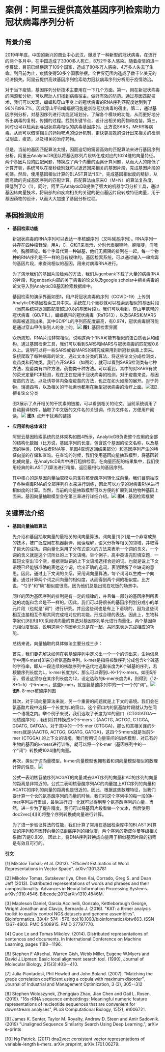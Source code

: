 案例：阿里云提供高效基因序列检索助力冠状病毒序列分析 
===============================================



背景介绍 
-------------------------

2019年年底，中国的新兴的商业中心武汉，爆发了一种新型的冠状病毒，在流行的两个多月中，在中国造成了3300多人死亡，8万2千多人感染。随着疫情的进一步蔓延，目前已经横跨了109个国家，造成了80多万人感染，4万多人失去了生命。到目前为止，疫情使得50多个国家停摆，全世界范围内造成了数千亿美元的经济损失。阿里云提供高效基因序列检索助力冠状病毒序列分析用于疫情防治。

对于当下疫情，基因序列分析技术主要用在一下几个方面。第一，用在新冠状病毒的溯源和分析，可以帮助人们找到病毒宿主，做好有效的防范。通过基因匹配技术，我们可以发现，蝙蝠和穿山甲身上的冠状病毒的RNA序列匹配度达到到了96%和99.7%，因此穿山甲和蝙蝠很可能是新型冠状病毒的宿主。第二，通过基因序列分析，对基因序列进行功能区域划分，了解各个模块的功能，从而更好地分析出病毒的复制，传播的过程。找到关键节点，设计出相关的药物和疫苗。第三，同时也可以检索到与冠状病毒相似的病毒基因序列，比方说SARS，MERS等病毒。从而可以借鉴相关的药物靶点的设计机制，更快更高效的设计出来相关的检测试剂盒，疫苗，以及相关的治疗药物。

但是，当前的基因匹配算法太慢，因而迫切的需要高效的匹配算法来进行基因序列分析。阿里云AnalyticDB团队将基因序列片段转化成对应的1024维的向量特征。两个基因片段的匹配问题，转换成了两个向量的距离计算问题，从而大大的降低了计算开销，系统可以在毫秒级别就可以返还回来相关的基因片段，完成基因片段的初筛。然后，使用基因相似计算的BLAST算法^\[6\]^，完成基因相似度的精排，从而高效的完成基因序列的匹配计算。匹配算法由原来O（M+N）的算法复杂度，降低到了O（1）。同时，阿里云AnalyticDB提供了强大的机器学习分析工具，通过基因转向量技术，将局部的和疾病相关的关键的靶点基因片段转成特征向量，用于基因药物的设计，从而大大加速了基因分析过程。

基因检测应用 
---------------------------

* **基因检索功能** 

  新冠状病毒的RNA序列可以表达一串核酸序列（又叫碱基序列）。RNA序列一共存在四种核苷酸，用A，C，G和T来表示，分别代表腺嘌呤，胞嘧啶，鸟嘌呤，胸腺嘧啶。每个字母代表一种碱基，他们无间隔的排列在一起。每一个物种的RNA序列是不一样的且有规律的。基因检索系统，可以通过输入一串病毒的基因片段，来查询相似的基因，用来对病毒RNA进行。

  为了演示我们的基因片段检索的方法，我们从genbank下载了大量的病毒RNA的片段，和genbank内部的关于病毒的论文以及google scholar中相关病毒的论文导入到AnalyticDB基因检索数据库中。

  基因检索的演示界面如图1，用户将冠状病毒的序列（COVID-19）上传到AnalyticDB基因检索工具中来。系统在几个毫秒就可以检索到相似的基因片段（当前系统只返回匹配度超过0.8的基因片段）。我们可以看到，穿山甲携带的冠状病毒（GD/P1L），蝙蝠携带的冠状病毒（RaTG13），以及SARS和MARS病毒被返回出来。其中GD/P1L的序列匹配度最高，有0.974，冠状病毒很可能是通过穿山甲传染到人的身上的。![](https://static-aliyun-doc.oss-accelerate.aliyuncs.com/assets/img/zh-CN/8893274951/p128829.png) **图1** .基因检索界面

  众所周知，RNA片段非常相似，说明这两个RNA可能有相似的蛋白质表达和结构。通过基因检索工具，我们可以看到SARS和MARS与冠状病毒的匹配度0.8以上。说明可以将一些SARS或者MARS的研究成果用到新冠状病毒上面来。系统爬取了每种病毒的论文，通过文本分类的算法，将这些论文分成检测类，疫苗类和药物类。我们点开SARS （如图2），就可以看到SARS检测类有七种方法，疫苗类有四种方法，药物类十种方法。可以看到，其中的对SARS有效的荧光定量PCR检测，现在正在应用于冠状病毒的检测。对于疫苗来说，基因疫苗的方法，以及诱导体内免疫疫苗的方法，也正在如火如荼的展开。对于药物，瑞德西韦，以及相关的干扰素也都用在新型冠状病毒的治疗上面。![](https://static-aliyun-doc.oss-accelerate.aliyuncs.com/assets/img/zh-CN/8893274951/p128831.png)图2.相关论文分类

  图3展示了点开相关的干扰素的链接，可以看到相关的论文。当前系统调用了自动翻译软件，抽取了中文版的文件名的关键词，作为文件名，方便用户阅读。![](https://static-aliyun-doc.oss-accelerate.aliyuncs.com/assets/img/zh-CN/8893274951/p128832.png) **图3.** 点开干扰素的链接
  

* **应用架构总体设计** 

  阿里云基因检索系统的总体架构如图4所示，AnalyticDB负责整个应用的全部的结构化数据（比方说，基因序列的长度，包含这个基因的论文名称，以及基因的种类，DNA或者RNA等，见图4查询返回结果部分）和基因序列产生的特征向量的存储和查询。在查询的时候，我们使用基因向量抽取模型，将基因转化成向量，在AnalyticDB库中进行粗排检索。在向量匹配的结果集中，我们使用经典的BLAST\[7\]算法进行精排，返回最相似的基因序列。

  其中核心的是基因向量抽取模块包含将核苷酸序列转化成向量。我们目前抽取了各种病毒RNA的全部序列样本来进行训练，因此可以方便的对病毒RNA进行相似度的计算。当然，当前的向量抽取模型可以方便的扩展到其他物种基因上面来。基因向量抽取模型会在第三章进行详细介绍。![](https://static-aliyun-doc.oss-accelerate.aliyuncs.com/assets/img/zh-CN/8893274951/p128834.png) **图4** . 基因检索框架
  




关键算法介绍 
---------------------------

* **基因向量抽取算法** 

  先介绍和基因抽取向量的最相关的词向量算法。词向量\[1\]\[2\]是一个非常成熟的技术，被广泛应用在机器翻译，阅读理解，语义分析等相关的领域，并取得了巨大的成功。词向量化采用了分布式语义的方法来表示一个词的含义，一个词的含义就是这个词所处的上下文语境。举个例子，高中英语完形填空题，一篇短文空出10个空，根据空缺词的上下文语境选择合适的词。也就是说上下文语境已经能够准确的表达这个词。给出正确的选词，表明理解了空缺词的意思。因此，通过上下文词的关系，采用词向量算法，每个词可以生成一个向量。通过计算两个词之间向量的相似度，从而得到两个词的相似度。比方说，"勺子"和"碗"相似度很高，因为他们总是出现在吃饭的场景中。

  同样的因为基因序列的排列是有一定的规律的，并且每一部分的基因序列所表达的功能和含义是不一样的。因此，我们可以将很长的基因序列划分成小的单元片段（也就是"词"）进行研究。并且这些词也是有上下语境的，因为这些词相互连接相互作用共同完成相对应的功能，形成合理的表达。因此上，生物科学家们\[8\]\[9\]\[10\]采用词向量的算法对基因序列单元进行向量化。两个基因单元相似度很高，说明这两个基因单元总是在一起，共同来表达完成相应的功能。

  总结来说，向量抽取的具体做法主要分成三步：

  首先，我们要先解决如何在氨基酸序列中定义出一个一个的词出来，生物信息学中用K-mers\[3\]来分析氨基酸序列。k-mer是指将核酸序列分成包含k个碱基的字符串，即从一段连续的核酸序列中迭代地选取长度为K个碱基的序列，若核酸序列长度为L，k-mer长度为K，那么可以得到L-K+1个k-mers。如图5所示，假设这里存在某序列长度为12，设定选取的k-mer长度为8，则得到（12-8+1=5）个5-mers。这些k-mer，就是氨基酸序列中的一个一个的"词"。![](https://static-aliyun-doc.oss-accelerate.aliyuncs.com/assets/img/zh-CN/8893274951/p128836.png) **图5.** 8-mer核酸序列图

  其次，对于词向量算法来说，另一个重要的问题就是上下文的语境。我们会在氨基酸片段中选择一个长度为L的窗口，这个窗口内的氨基酸片段就认为在同一个语境之内。举个例子来说，我们选取了长度为10的窗口（CTGGATGA一段核酸序列），我们将其转换成5个5-mers：{AACTG, ACTGG, CTGGA, GGATG, GATGA}。对于其中的一个5-mer {CTGGA}，那么和其相关连的5-mers就是{AACTG, ACTGG, GGATG, GATGA}，这四个5-mers就是当前5-mer {CTGGA} 的上下文的语境。我们套用词向量空间的训练模型，对已有的生物的基因的k-mers进行训练，就可以将一个k-mer（基因序列中的一个"词"）转换成1024维的向量。

  再次，类似于词向量模型，k-mer向量模型也拥有着和词向量模型相似的数理计算的性质。![](https://static-aliyun-doc.oss-accelerate.aliyuncs.com/assets/img/zh-CN/8893274951/p128839.png)

  公式一表明核苷酸序列ACGAT的向量减去GAT序列的向量和AC的序列的向量的距离是非常近的。公式二表明核苷酸序列AC的向量加上ATC序列的向量和ACATC的序列的向量的距离也是很近的。因此，根据这些数理特征，当我们要计算一个长的氨基酸序列的向量的时候，我们将这个序列中的每一段的k-mer序列进行累加，最后进行归一化就可以得到整个氨基酸序列的向量。当然，进一步为了提升精度，我们可以将基因片段看做一个文本，然后使用doc2vec\[4\]\[8\]将整个序列转换成向量进行计算。

  为了进一步验证算法的性能，我们计算了常用在基因检索库中的BLAST\[6\]算法的序列和基因转向量的l2距离序列的相似度，两个序列的斯皮尔曼等级相关系数\[7\]是0.839。 因此上，将DNA序列转换成向量用于相似基因片段的初筛是有效且可行的。
  




**引文** 

\[1\] Mikolov Tomas; et al. (2013). "Efficient Estimation of Word Representations in Vector Space". arXiv:1301.3781

\[2\] Mikolov Tomas, Sutskever Ilya, Chen Kai, Corrado, Greg S. and Dean Jeff (2013). Distributed representations of words and phrases and their compositionality. Advances in Neural Information Processing Systems. arXiv:1310.4546. Bibcode:2013arXiv1310.4546M.

\[3\] Mapleson Daniel, Garcia Accinelli, Gonzalo, Kettleborough George, Wright Jonathan and Clavijo, Bernardo J. (2016). "KAT: a K-mer analysis toolkit to quality control NGS datasets and genome assemblies". Bioinformatics. 33(4): 574--576. doi:10.1093/bioinformatics/btw663. ISSN 1367-4803. PMC 5408915. PMID 27797770.

\[4\] Quoc Le and Tomas Mikolov. (2014). Distributed representations of sentences and documents. In International Conference on Machine Learning, pages 1188--1196.

\[6\] Stephen F Altschul, Warren Gish, Webb Miller, Eugene W.Myers and David J.Lipman: Basic local alignment search tool. (1990), Journal of Molecular Biology, 215(3):403--410.

\[7\] Julia Piantadosi, Phil Howlett and John Boland. (2007). "Matching the grade correlation coefficient using a copula with maximum disorder", Journal of Industrial and Management Optimization, 3 (2), 305--312

\[8\] Stephen Woloszynek, Zhengqiao Zhao, Jian Chen and Gail L. Rosen. (2019). "16s rRNA sequence embeddings: Meaningful numeric feature representations of nucleotide sequences that are convenient for downstream analyses", PLoS Computational Biology, 15(2), e1006721.

\[9\] James K. Senter, Taylor M. Royalty, Andrew D. Steen and Amir Sadovnik. (2019) "Unaligned Sequence Similarity Search Using Deep Learning.", arXiv e-prints

\[10\] Ng Patrick. (2017) dna2vec: consistent vector representations of variable-length k-mers. arXiv preprint, arXiv:1701.06279.
